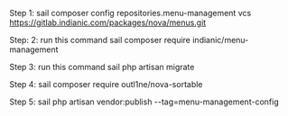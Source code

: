Step 1: sail composer config repositories.menu-management vcs https://gitlab.indianic.com/packages/nova/menus.git

Step: 2: run this command
sail composer require indianic/menu-management

Step 3: run this command
sail php artisan migrate

Step 4: sail composer require outl1ne/nova-sortable

Step 5: sail php artisan vendor:publish --tag=menu-management-config
